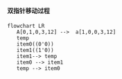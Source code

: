 #### 双指针移动过程

####  

```mermaid
flowchart LR
   A[0,1,0,3,12] -->  a[1,0,0,3,12]
   temp
   item0((0'0))
   item1((1'0))  
   item1--> temp 
   item0 --> item1 
   temp --> item0
   

```




